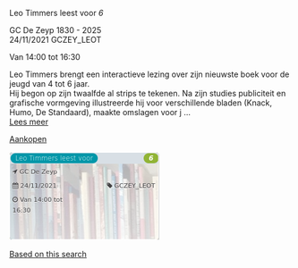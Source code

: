 Leo Timmers leest voor *6*

GC De Zeyp 1830 - 2025  
24/11/2021 GCZEY\_LEOT  

Van 14:00 tot 16:30

  

  

Leo Timmers brengt een interactieve lezing over zijn nieuwste boek voor de jeugd van 4 tot 6 jaar.  
Hij begon op zijn twaalfde al strips te tekenen. Na zijn studies publiciteit en grafische vormgeving illustreerde hij voor verschillende bladen (Knack, Humo, De Standaard), maakte omslagen voor j  ...  
[Lees meer](https://tickets.vgc.be/activity/subscribe/GCZEY_LEOT)

[Aankopen](https://tickets.vgc.be/ticketingActivity/subscribe/GCZEY_LEOT)

![](64830.png)

[Based on this search](https://tickets.vgc.be/activity/index?&vrijeplaatsen=1&Age%5B%5D=3%2C4&entity=276)